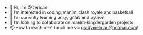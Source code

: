 - 👋 Hi, I’m @Derican
- 👀 I’m interested in coding, manim, clash royale and basketball
- 🌱 I’m currently learning unity, gitlab and python
- 💞️ I’m looking to collaborate on manim-kingdergarden projects
- 📫 How to reach me? Touch me via gradymelman@hotmail.com!

<!---
Derican/Derican is a ✨ special ✨ repository because its `README.md` (this file) appears on your GitHub profile.
You can click the Preview link to take a look at your changes.
--->
